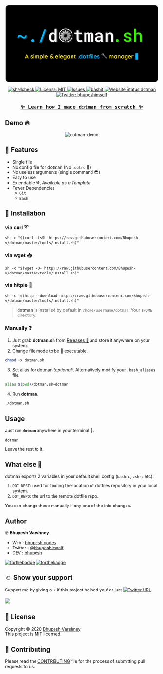 <p align="center">
   <img src="https://github.com/Bhupesh-V/dotman/blob/master/assets/dotman-logo.png?raw=true" height="250">
</p>

<p align="center">
  <a href="https://github.com/Bhupesh-V/dotman/actions">
    <img alt="shellcheck" src="https://github.com/Bhupesh-V/dotman/workflows/shellcheck/badge.svg?branch=master">
  </a>
  <a href="https://github.com/Bhupesh-V/dotman/blob/master/LICENSE">
    <img alt="License: MIT" src="https://img.shields.io/github/license/Bhupesh-V/dotman" />
  </a>
  <a href="https://github.com/Bhupesh-V/dotman/issues">
    <img alt="Issues" src="https://img.shields.io/github/issues/Bhupesh-V/dotman?color=blueviolet" />
  </a>
  <a href="https://github.com/ellerbrock/open-source-badges">
    <img alt="bashit" src="https://badges.frapsoft.com/bash/v1/bash.png?v=103">
  </a>
  <a href="https://bhupesh.codes/dotman">
    <img alt="Website Status dotman" src="https://img.shields.io/website?url=https%3A%2F%2Fbhupesh.codes%2Fdotman">
  </a>
  <a href="https://twitter.com/bhupeshimself">
    <img alt="Twitter: bhupeshimself" src="https://img.shields.io/twitter/follow/bhupeshimself.svg?style=social" target="_blank" />
  </a>
</p>


<samp>
  <h3 align="center">
    <a href="https://www.freecodecamp.org/news/build-your-own-dotfiles-manager-from-scratch/">✨ Learn how I made d○tman from scratch ✨</a>
  </h3>
</samp>


## Demo 🔥

<p align="center">
  <img alt="dotman-demo" src="https://user-images.githubusercontent.com/34342551/87691530-4d16e280-c7a8-11ea-8f5e-77f50b9635c3.gif">
</p>

## 🌠 Features

* Single file
* No config file for dotman (No `.dotrc` 🤦)
* No useless arguments (single command 😎)
* Easy to use
* Extendable ⚒, _Available as a Template_
* Fewer Dependencies
  - `Git`
  - `Bash`


## 💠 Installation

### via curl ➰

```shell
sh -c "$(curl -fsSL https://raw.githubusercontent.com/Bhupesh-v/dotman/master/tools/install.sh)"
```

### via wget 📥

```shell
sh -c "$(wget -O- https://raw.githubusercontent.com/Bhupesh-v/dotman/master/tools/install.sh)"
```

### via httpie 🥧

```shell
sh -c "$(http --download https://raw.githubusercontent.com/Bhupesh-v/dotman/master/tools/install.sh)"
```

> **dotman** is installed by default in `/home/username/dotman`. Your `$HOME` directory.

### Manually ❓

1. Just grab **dotman.sh** from [Releases 🔼](https://github.com/Bhupesh-V/dotman/releases) and store it anywhere on your system.
2. Change file mode to be 🏃 executable.
  ```bash
  chmod +x dotman.sh
  ```
3. Set alias for dotman _(optional)_. Alternatively modify your `.bash_aliases` file. 
  ```bash
  alias $(pwd)/dotman.sh=dotman
  ```
4. Run **dotman**.
  ```bash
  ./dotman.sh
  ```


## Usage

Just run **`dotman`** anywhere in your terminal 🖖.

```bash
dotman
```
Leave the rest to it.


## What else 👀

dotman exports 2 variables in your default shell config (`bashrc`, `zshrc` etc):

1. `DOT_DEST`: used for finding the location of dotfiles repository in your local system.
2. `DOT_REPO`: the url to the remote dotfile repo.

You can change these manually if any one of the info changes.

## Author

🤓 **Bhupesh Varshney**

- Web : [bhupesh.codes](https://bhupesh.codes)
- Twitter : [@bhupeshimself](https://twitter.com/bhupeshimself)
- DEV : [bhupesh](https://dev.to/bhupesh)

[![forthebadge](https://forthebadge.com/images/badges/ages-12.svg)](https://forthebadge.com)
[![forthebadge](https://forthebadge.com/images/badges/built-with-love.svg)](https://forthebadge.com)

## ☺️ Show your support

Support me by giving a ⭐️ if this project helped you! or just [![Twitter URL](https://img.shields.io/twitter/url?style=social&url=https%3A%2F%2Fgithub.com%2FBhupesh-V%2Fdotman%2F)](https://twitter.com/intent/tweet?url=https://github.com/Bhupesh-V/dotman&text=dotman%20via%20@bhupeshimself)

<a href="https://www.patreon.com/bhupesh">
  <img src="https://c5.patreon.com/external/logo/become_a_patron_button@2x.png" width="160">
</a>

## 📝 License

Copyright © 2020 [Bhupesh Varshney](https://github.com/Bhupesh-V).<br />
This project is [MIT](https://github.com/Bhupesh-V/dotman/blob/master/LICENSE) licensed.

## 👋 Contributing

Please read the [CONTRIBUTING](CONTRIBUTING.md) file for the process of submitting pull requests to us.
